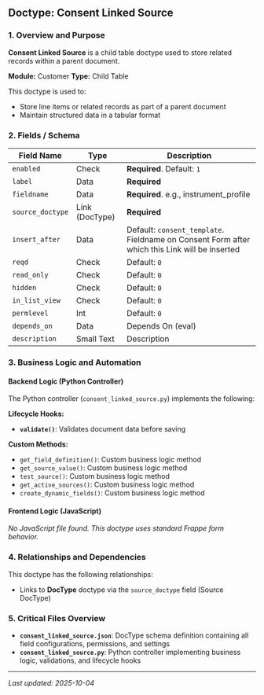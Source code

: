 ## Doctype: Consent Linked Source

### 1. Overview and Purpose

**Consent Linked Source** is a child table doctype used to store related records within a parent document.

**Module:** Customer
**Type:** Child Table

This doctype is used to:
- Store line items or related records as part of a parent document
- Maintain structured data in a tabular format

### 2. Fields / Schema

| Field Name | Type | Description |
|------------|------|-------------|
| `enabled` | Check | **Required**. Default: `1` |
| `label` | Data | **Required** |
| `fieldname` | Data | **Required**. e.g., instrument_profile |
| `source_doctype` | Link (DocType) | **Required** |
| `insert_after` | Data | Default: `consent_template`. Fieldname on Consent Form after which this Link will be inserted |
| `reqd` | Check | Default: `0` |
| `read_only` | Check | Default: `0` |
| `hidden` | Check | Default: `0` |
| `in_list_view` | Check | Default: `0` |
| `permlevel` | Int | Default: `0` |
| `depends_on` | Data | Depends On (eval) |
| `description` | Small Text | Description |

### 3. Business Logic and Automation

#### Backend Logic (Python Controller)

The Python controller (`consent_linked_source.py`) implements the following:

**Lifecycle Hooks:**
- **`validate()`**: Validates document data before saving

**Custom Methods:**
- `get_field_definition()`: Custom business logic method
- `get_source_value()`: Custom business logic method
- `test_source()`: Custom business logic method
- `get_active_sources()`: Custom business logic method
- `create_dynamic_fields()`: Custom business logic method

#### Frontend Logic (JavaScript)

*No JavaScript file found. This doctype uses standard Frappe form behavior.*

### 4. Relationships and Dependencies

This doctype has the following relationships:

- Links to **DocType** doctype via the `source_doctype` field (Source DocType)

### 5. Critical Files Overview

- **`consent_linked_source.json`**: DocType schema definition containing all field configurations, permissions, and settings
- **`consent_linked_source.py`**: Python controller implementing business logic, validations, and lifecycle hooks

---

*Last updated: 2025-10-04*
